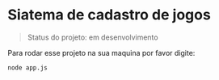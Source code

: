 <h1>Siatema de cadastro de jogos</h1>

>Status do projeto: em desenvolvimento

Para rodar esse projeto na sua maquina por favor digite:

```
node app.js
```
